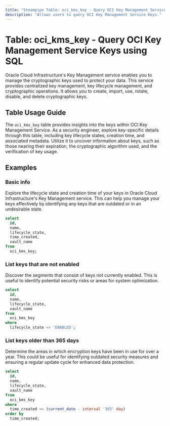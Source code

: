 ```yaml
---
title: "Steampipe Table: oci_kms_key - Query OCI Key Management Service Keys using SQL"
description: "Allows users to query OCI Key Management Service Keys."
---
```


# Table: oci_kms_key - Query OCI Key Management Service Keys using SQL

Oracle Cloud Infrastructure's Key Management service enables you to manage the cryptographic keys used to protect your data. This service provides centralized key management, key lifecycle management, and cryptographic operations. It allows you to create, import, use, rotate, disable, and delete cryptographic keys.

## Table Usage Guide

The `oci_kms_key` table provides insights into the keys within OCI Key Management Service. As a security engineer, explore key-specific details through this table, including key lifecycle states, creation time, and associated metadata. Utilize it to uncover information about keys, such as those nearing their expiration, the cryptographic algorithm used, and the verification of key usage.

## Examples

### Basic info
Explore the lifecycle state and creation time of your keys in Oracle Cloud Infrastructure's Key Management service. This can help you manage your keys effectively by identifying any keys that are outdated or in an undesirable state.

```sql
select
  id,
  name,
  lifecycle_state,
  time_created,
  vault_name
from
  oci_kms_key;
```

### List keys that are not enabled
Discover the segments that consist of keys not currently enabled. This is useful to identify potential security risks or areas for system optimization.

```sql
select
  id,
  name,
  lifecycle_state,
  vault_name
from
  oci_kms_key
where
  lifecycle_state <> 'ENABLED';
```

### List keys older than 365 days
Determine the areas in which encryption keys have been in use for over a year. This could be useful for identifying outdated security measures and ensuring a regular update cycle for enhanced data protection.

```sql
select
  id,
  name,
  lifecycle_state,
  vault_name
from
  oci_kms_key
where
  time_created <= (current_date - interval '365' day)
order by
  time_created;
```